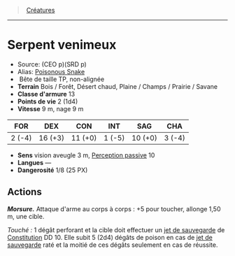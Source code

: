 ﻿> [Créatures](hd_monsters.md)

---

# Serpent venimeux

- Source: (CEO p)(SRD p)
- Alias: [Poisonous Snake](srd_monsters_poisonous_snake.md)
-  Bête de taille TP, non-alignée
- **Terrain** Bois / Forêt, Désert chaud, Plaine / Champs / Prairie / Savane
- **Classe d'armure** 13
- **Points de vie** 2 (1d4)
- **Vitesse** 9 m, nage 9 m

|FOR|DEX|CON|INT|SAG|CHA|
|---|---|---|---|---|---|
| 2 (-4)|16 (+3)|11 (+0)| 1 (-5)|10 (+0)| 3 (-4)|

- **Sens** vision aveugle 3 m, [Perception passive](hd_abilities_dexterity_perception_passive.md) 10
- **Langues** —
- **Dangerosité** 1/8 (25 PX)

## Actions

**_Morsure._** Attaque d'arme au corps à corps : +5 pour toucher, allonge 1,50 m, une cible.

_Touché :_ 1 dégât perforant et la cible doit effectuer un [jet de sauvegarde](hd_abilities_jets_de_sauvegarde.md) de [Constitution](hd_abilities_constitution.md) DD 10. Elle subit 5 (2d4) dégâts de poison en cas de [jet de sauvegarde](hd_abilities_jets_de_sauvegarde.md) raté et la moitié de ces dégâts seulement en cas de réussite.

